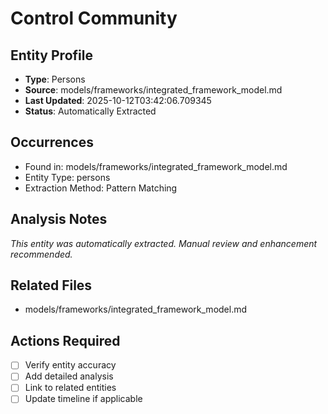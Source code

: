 # Control Community

## Entity Profile
- **Type**: Persons
- **Source**: models/frameworks/integrated_framework_model.md
- **Last Updated**: 2025-10-12T03:42:06.709345
- **Status**: Automatically Extracted

## Occurrences
- Found in: models/frameworks/integrated_framework_model.md
- Entity Type: persons
- Extraction Method: Pattern Matching

## Analysis Notes
*This entity was automatically extracted. Manual review and enhancement recommended.*

## Related Files
- models/frameworks/integrated_framework_model.md

## Actions Required
- [ ] Verify entity accuracy
- [ ] Add detailed analysis
- [ ] Link to related entities
- [ ] Update timeline if applicable
